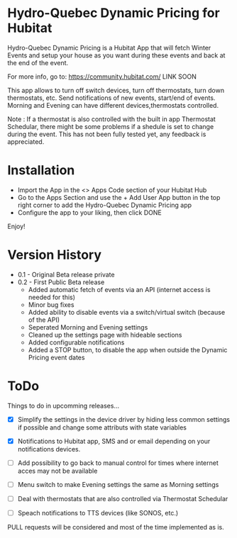 # Hydro-Quebec Dynamic Pricing for Hubitat

Hydro-Quebec Dynamic Pricing is a Hubitat App that will fetch Winter Events and setup your house as you want during these events and back at the end of the event.

For more info, go to: https://community.hubitat.com/ LINK SOON


This app allows to turn off switch devices, turn off thermostats, turn down thermostats, etc. Send notifications of new events, start/end of events. Morning and Evening can have different devices,thermostats controlled.

Note : If a thermostat is also controlled with the built in app Thermostat Schedular, there might be some problems if a shedule is set to change during the event. This has not been fully tested yet, any feedback is appreciated.


# Installation

* Import the App in the <> Apps Code section of your Hubitat Hub
* Go to the Apps Section and use the + Add User App button in the top right corner to add the Hydro-Quebec Dynamic Pricing app
* Configure the app to your liking, then click DONE

Enjoy!


# Version History

* 0.1 - Original Beta release private
* 0.2 - First Public Beta release 
  * Added automatic fetch of events via an API (internet access is needed for this)
  * Minor bug fixes
  * Added ability to disable events via a switch/virtual switch (because of the API)
  * Seperated Morning and Evening settings
  * Cleaned up the settings page with hideable sections
  * Added configurable notifications
  * Added a STOP button, to disable the app when outside the Dynamic Pricing event dates

# ToDo

Things to do in upcomming releases...

- [x] Simplify the settings in the device driver by hiding less common settings if possible and change some attributs with state variables
- [x] Notifications to Hubitat app, SMS and or email depending on your notifications devices.
- [ ] Add possibility to go back to manual control for times where internet acces may not be available
- [ ] Menu switch to make Evening settings the same as Morning settings
- [ ] Deal with thermostats that are also controlled via Thermostat Schedular
- [ ] Speach notifications to TTS devices (like SONOS, etc.)



PULL requests will be considered and most of the time implemented as is.
